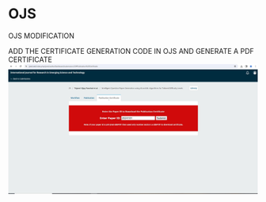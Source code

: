 # OJS
  OJS MODIFICATION
   
   ADD THE CERTIFICATE GENERATION CODE IN OJS AND GENERATE A PDF CERTIFICATE
     ![Main](https://github.com/sggupta86/OJS/blob/main/ojs-certificate-genration-upgradation.jpg)
